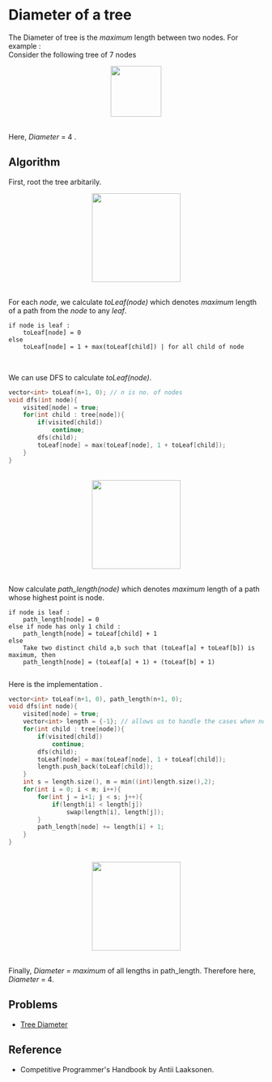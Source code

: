 # Diameter of a tree
The Diameter of tree is the *maximum* length between two nodes. For example : <br>
Consider the following tree of 7 nodes

<div align = "center">
<img height = "100"  src = "https://user-images.githubusercontent.com/58760297/99883654-e1a9b980-2c4e-11eb-979c-02dce3dd276d.png"/> 
</div><br>

Here, *Diameter* = 4 . 

## Algorithm

First, root the tree arbitarily.
<div align = "center">
<img height = "175"  src = "https://user-images.githubusercontent.com/58760297/99886616-fe042100-2c63-11eb-9334-81907b4c1ba6.png"/>
</div><br>

For each *node*, we calculate *toLeaf(node)* which denotes 
*maximum* length of a path from the *node* to any *leaf*.<br>

```
if node is leaf :
    toLeaf[node] = 0
else
    toLeaf[node] = 1 + max(toLeaf[child]) | for all child of node
```
    
<br>

We can use DFS to calculate *toLeaf(node)*.<br>
```cpp
vector<int> toLeaf(n+1, 0); // n is no. of nodes
void dfs(int node){
    visited[node] = true;
    for(int child : tree[node]){
        if(visited[child])
            continue;
        dfs(child);
        toLeaf[node] = max(toLeaf[node], 1 + toLeaf[child]);
    }
}
```
<br>
<div align = "center">
<img height = "175"  src = "https://user-images.githubusercontent.com/58760297/99886436-8da8d000-2c62-11eb-8c39-27906df824e5.png"/>
</div><br>

Now calculate *path_length(node)* which denotes *maximum* length of a path whose highest point is node.

```
if node is leaf :
    path_length[node] = 0
else if node has only 1 child :
    path_length[node] = toLeaf[child] + 1
else
    Take two distinct child a,b such that (toLeaf[a] + toLeaf[b]) is maximum, then
    path_length[node] = (toLeaf[a] + 1) + (toLeaf[b] + 1)
    
```
Here is the implementation .
```cpp
vector<int> toLeaf(n+1, 0), path_length(n+1, 0);
void dfs(int node){
    visited[node] = true;
    vector<int> length = {-1}; // allows us to handle the cases when node has less than 2 children
    for(int child : tree[node]){
        if(visited[child])
            continue;
        dfs(child);
        toLeaf[node] = max(toLeaf[node], 1 + toLeaf[child]); 
        length.push_back(toLeaf[child]);
    }
    int s = length.size(), m = min((int)length.size(),2);
    for(int i = 0; i < m; i++){
        for(int j = i+1; j < s; j++){
            if(length[i] < length[j])
                swap(length[i], length[j]);
        }
        path_length[node] += length[i] + 1;
    }   
}    
```

<br>
<div align = "center">
<img height = "175"  src = "https://user-images.githubusercontent.com/58760297/99886528-3a834d00-2c63-11eb-8671-4d7eb16560c4.png"/>
</div><br>

Finally, *Diameter = maximum* of all lengths in path_length. Therefore here, *Diameter* = 4.

## Problems
- [Tree Diameter](https://cses.fi/problemset/task/1131/)
## Reference
- Competitive Programmer's Handbook by Antii Laaksonen.

